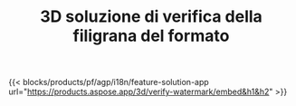 ﻿---
title: 3D soluzione di verifica della filigrana del formato 
weight: 7730
url: /it/verify-watermark
limit: 
description: Verifica la filigrana cieca dal tuo file 3D.
---
{{< blocks/products/pf/agp/i18n/feature-solution-app url="https://products.aspose.app/3d/verify-watermark/embed&h1&h2" >}}
